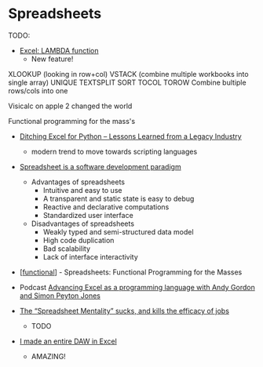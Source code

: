 Spreadsheets
============

TODO:
* [Excel: LAMBDA function](https://support.microsoft.com/en-us/office/lambda-function-bd212d27-1cd1-4321-a34a-ccbf254b8b67)
    * New feature!

XLOOKUP (looking in row+col)
VSTACK (combine multiple workbooks into single array)
UNIQUE
TEXTSPLIT
SORT
TOCOL TOROW Combine bultiple rows/cols into one


Visicalc on apple 2 changed the world

Functional programming for the mass's

* [Ditching Excel for Python – Lessons Learned from a Legacy Industry](https://amypeniston.com/ditching-excel-for-python/)
    * modern trend to move towards scripting languages
* [Spreadsheet is a software development paradigm](https://medium.com/@vlapiner/spreadsheet-is-a-software-development-paradigm-70c871ff5f49)
    * Advantages of spreadsheets
        * Intuitive and easy to use
        * A transparent and static state is easy to debug
        * Reactive and declarative computations
        * Standardized user interface
    * Disadvantages of spreadsheets
        * Weakly typed and semi-structured data model
        * High code duplication
        * Bad scalability
        * Lack of interface interactivity
* [[functional]] - Spreadsheets: Functional Programming for the Masses
* Podcast [Advancing Excel as a programming language with Andy Gordon and Simon Peyton Jones](https://blubrry.com/microsoftresearch/76856095/120-advancing-excel-as-a-programming-language-with-andy-gordon-and-simon-peyton-jones/)

* [The “Spreadsheet Mentality” sucks, and kills the efficacy of jobs](https://tedbauer2003.medium.com/the-spreadsheet-mentality-sucks-and-kills-the-efficacy-of-jobs-697b9f2e83b8)
    * TODO

* [I made an entire DAW in Excel](https://www.youtube.com/watch?v=RFdCM2kHL64)
    * AMAZING!

[//begin]: # "Autogenerated link references for markdown compatibility"
[functional]: functional.md "Functional Programming"
[//end]: # "Autogenerated link references"